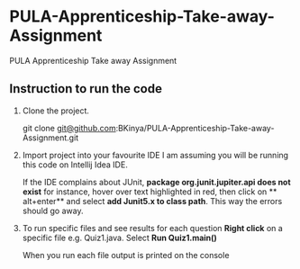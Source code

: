 # PULA-Apprenticeship-Take-away-Assignment
PULA Apprenticeship Take away Assignment

## Instruction to run the code

1. Clone the project.

    git clone git@github.com:BKinya/PULA-Apprenticeship-Take-away-Assignment.git
    
2. Import project into your favourite IDE
    I am assuming you will be running this code on Intellij Idea IDE.
    
    If the IDE complains about JUnit, **package org.junit.jupiter.api does not exist** for instance, hover over text highlighted in red, then click on ** alt+enter** and select **add Junit5.x to class path**. This way the errors should go away.

3. To run specific files and see results for each question **Right click** on a specific file
    e.g. Quiz1.java. Select **Run Quiz1.main()**
   
   
   When you run each file output is printed on the console
    
